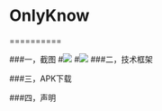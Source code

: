 # OnlyKnow
==========

###一，截图
#![](https://github.com/TongXingWen/screenshots/001.png)
#![](https://github.com/TongXingWen/screenshots/002.png)
###二，技术框架

###三，APK下载

###四，声明

